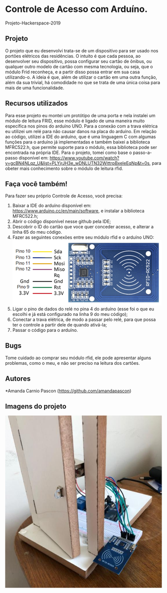 # Controle de Acesso com Arduíno.
Projeto-Hackerspace-2019

## Projeto
  O projeto que eu desenvolvi trata-se de um dispositivo para ser usado nos portões elétricos das residências. O intuito é que cada pessoa, ao desenvolver seu dispositivo, possa configurar seu cartão de ônibus, ou qualquer outro modelo de cartão com mesma tecnologia, ou seja, que o módulo Frid reconheça, e a partir disso possa entrar em sua casa utilizando-o.
  A ideia é que, além de utilizar o cartão em uma outra função, além da sua trivial, há comodidade no que se trata de uma única coisa para mais de uma funcionalidade.

## Recursos utilizados
  Para esse projeto eu montei um protótipo de uma porta e nela instalei um módulo de leitura FRID, esse módulo é ligado de uma maneira muito específica nos pinos do arduíno UNO.
  Para a conexão com a trava elétrica eu utilizei um relé para não causar danos na placa do arduíno.
  Em relação ao código, utilizei a IDE do arduíno, que é uma linguagem C com algumas funções para o arduíno já implementadas e também baixei a biblioteca MFRC522.h, que permite suporte para o módulo, essa biblioteca pode ser encontrada na própria IDE.
  Para o projeto, tomei como base o passo-a-passo disponível em: https://www.youtube.com/watch?v=gcBN4NLqz_U&list=PLYjrJH3e_wDNLUTN32WittrpBxeleEqNp&t=0s, para obeter mais conhecimento sobre o módulo de leitura rfid.

## Faça você também!
  Para fazer seu próprio Controle de Acesso, você precisa:
  1. Baixar a IDE do arduíno disponível em: https://www.arduino.cc/en/main/software, e instalar a biblioteca MFRC522.h;
  2. Abrir o código disponível nesse github pela IDE;
  3. Descobrir o ID do cartão que voce quer conceder acesso, e alterar a linha 65 do meu código.
  3. Fazer as seguintes conexões entre seu módulo rfid e o arduíno UNO:
  ![Imagem](https://github.com/amandapascon/Projeto-Hackerspace-2019/blob/master/RFID.png)
  4. Ligar o pino de dados do relé no pina 4 do arduíno (esse foi o que eu escolhi e já está configurado na linha 9 do meu código);
  5. Conectar a trava elétrica, de modo a passar pelo relé, para que possa ter o controle a partir dele de quando ativá-la;
  6. Passar o código para o arduíno.
  
## Bugs
  Tome cuidado ao comprar seu módulo rfid, ele pode apresentar alguns problemas, como o meu, e não ser preciso na leitura dos cartões.

## Autores
*Amanda Carnio Pascon (https://github.com/amandapascon)

## Imagens do projeto
![Imagem](https://github.com/amandapascon/Projeto-Hackerspace-2019/blob/master/projeto.jpeg)
